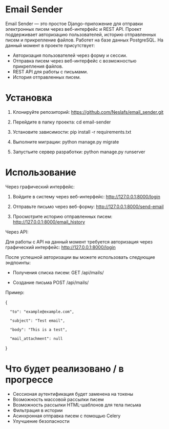 # Email Sender
Email Sender — это простое Django-приложение для отправки электронных писем через веб-интерфейс и REST API. Проект поддерживает авторизацию пользователей, историю отправленных писем и прикрепление файлов.
Работет на базе данных PostgreSQL.
На данный момент в проекте присутствует: 
- Авторизация пользователей через форму и сессии.
- Отправка писем через веб-интерфейс с возможностью прикрепления файлов.
- REST API для работы с письмами.
- История отправленных писем.

# Установка 
1. Клонируйте репозиторий: https://github.com/Neslafs/email_sender.git

2. Перейдите в папку проекта: cd email-sender

3. Установите зависимости: pip install -r requirements.txt

4. Выполните миграции: python manage.py migrate

5. Запустьите сервер разработки: python manage.py runserver

# Использование

Через графический интерфейс: 

1. Войдите в систему через веб-интерфейс: http://127.0.0.1:8000/login

2. Отправьте письмо через веб-форму: http://127.0.0.1:8000/send-email

3. Просмотрите историю отправленных писем: http://127.0.0.1:8000/email_history

Через API:

Для работы с API на данный момент требуется авторизация через графический интерфейс: http://127.0.0.1:8000/login

После успешной авторизации вы можете использовать следующие эндпоинты:

- Получения списка писем:
GET /api/mails/

- Создание письма
POST /api/mails/

Пример:

  {

      "to": "example@example.com",

      "subject": "Test email",

      "body": "This is a test",

      "mail_attachment": null

  }

# Что будет реализовано / в прогрессе
- Сессионая аутентификация будет заменена на токены
- Возможность массовой рассылки писем
- Возможность рассылки HTML-шаблонов для тела письма
- Фильтрация в истории
- Асинхронная отправка писем с помощью Celery
- Улучшение безопасности
